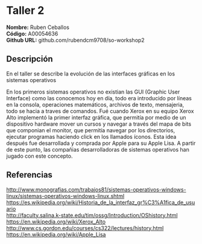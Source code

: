 # Taller 2

**Nombre:** Ruben Ceballos  
**Código:** A00054636  
**Github URL:** github.com/rubendcm9708/so-workshop2

## Descripción

En el taller se describe la evolución de las interfaces gráficas en los sistemas operativos

En los primeros sistemas operativos no existian las GUI (Graphic User Interface) como las conocemos hoy en día, todo era introducido por líneas en la consola, operaciones matemáticos, archivos de texto, mensajeria, todo se hacia a traves de comandos. Fué cuando Xerox en su equipo Xerox Alto implementó la primer interfaz gráfica, que permitía por medio de un dispositivo hardware mover un cursos y navegar a través del mapa de bits que componian el monitor, que permitía navegar por los directorios, ejecutar programas haciendo click en los llamados íconos. Esta idea después fue desarrollada y comprada por Apple para su Apple Lisa. A partir de este punto, las compañias desarrolladoras de sistemas operativos han jugado con este concepto.

## Referencias
http://www.monografias.com/trabajos81/sistemas-operativos-windows-linux/sistemas-operativos-windows-linux.shtml  
https://es.wikipedia.org/wiki/Historia_de_la_interfaz_gr%C3%A1fica_de_usuario  
http://faculty.salina.k-state.edu/tim/ossg/Introduction/OShistory.html  
https://en.wikipedia.org/wiki/Xerox_Alto
http://www.cs.gordon.edu/courses/cs322/lectures/history.html
https://en.wikipedia.org/wiki/Apple_Lisa
